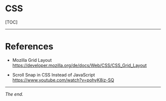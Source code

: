 CSS
===============================================================================

[TOC]


-------------------------------------------------------------------------------
# References

- Mozilla Grid Layout
  https://developer.mozilla.org/de/docs/Web/CSS/CSS_Grid_Layout

- Scroll Snap in CSS Instead of JavaScript 
  https://www.youtube.com/watch?v=pohyK8iz-SQ  


-------------------------------------------------------------------------------
_The end._


